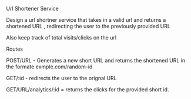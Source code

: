 Url Shortener Service

Design a url shortner service that takes in a valid url and returns a shortened URL , redirecting the user to the previously provided URL

Also keep track of total visits/clicks on the url

Routes

POST/URL - Generates a new short URL and returns the shortened URL in the formate exmple.com/random-id

GET/:id - redirects the user to the orignal URL

GET/URL/analytics/:id = returns the clicks for the provided short id.

